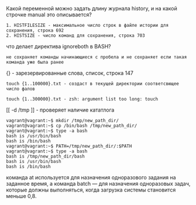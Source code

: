 Какой переменной можно задать длину журнала history, и на какой строчке manual это описывается?

	1. HISTFILESIZE - максимальное число строк в файле истории для сохранения, строка 692
	2. HISTSIZE - число команд для сохранения, строка 703

что делает директива ignoreboth в BASH?

	не сохраняет команды начинающиеся с пробела и не сохраняет если такая команда уже была ранее 

{} - зарезервированные слова, список, строка 147

```
touch {1..100000}.txt - создаст в текущей директории соответсвющее число фалов

touch {1..300000}.txt - zsh: argument list too long: touch
```
 [[ -d /tmp ]] - проверяет наличие кататлога

```
vagrant@vagrant:~$ mkdir /tmp/new_path_dir/
vagrant@vagrant:~$ cp /bin/bash /tmp/new_path_dir/
vagrant@vagrant:~$ type -a bash
bash is /usr/bin/bash
bash is /bin/bash
vagrant@vagrant:~$ PATH=/tmp/new_path_dir/:$PATH
vagrant@vagrant:~$ type -a bash
bash is /tmp/new_path_dir/bash
bash is /usr/bin/bash
bash is /bin/bash
```
команда at используется для назначения одноразового задания на заданное время, а команда batch — для назначения
одноразовых задач,
которые должны выполняться, когда загрузка системы становится меньше 0,8.
